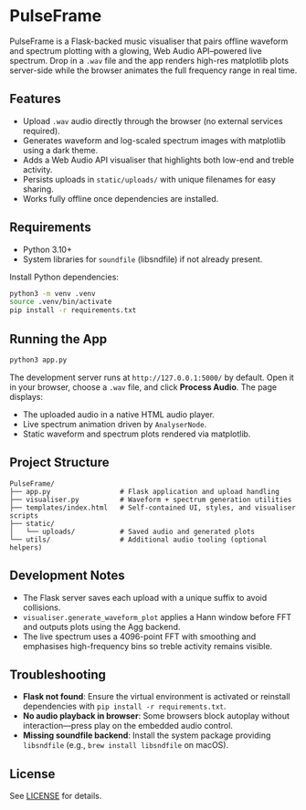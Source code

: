 # PulseFrame

PulseFrame is a Flask-backed music visualiser that pairs offline waveform and spectrum plotting with a glowing, Web Audio API–powered live spectrum. Drop in a `.wav` file and the app renders high-res matplotlib plots server-side while the browser animates the full frequency range in real time.

## Features
- Upload `.wav` audio directly through the browser (no external services required).
- Generates waveform and log-scaled spectrum images with matplotlib using a dark theme.
- Adds a Web Audio API visualiser that highlights both low-end and treble activity.
- Persists uploads in `static/uploads/` with unique filenames for easy sharing.
- Works fully offline once dependencies are installed.

## Requirements
- Python 3.10+
- System libraries for `soundfile` (libsndfile) if not already present.

Install Python dependencies:
```bash
python3 -m venv .venv
source .venv/bin/activate
pip install -r requirements.txt
```

## Running the App
```bash
python3 app.py
```

The development server runs at `http://127.0.0.1:5000/` by default. Open it in your browser, choose a `.wav` file, and click **Process Audio**. The page displays:
- The uploaded audio in a native HTML audio player.
- Live spectrum animation driven by `AnalyserNode`.
- Static waveform and spectrum plots rendered via matplotlib.

## Project Structure
```
PulseFrame/
├── app.py                 # Flask application and upload handling
├── visualiser.py          # Waveform + spectrum generation utilities
├── templates/index.html   # Self-contained UI, styles, and visualiser scripts
├── static/
│   └── uploads/           # Saved audio and generated plots
└── utils/                 # Additional audio tooling (optional helpers)
```

## Development Notes
- The Flask server saves each upload with a unique suffix to avoid collisions.
- `visualiser.generate_waveform_plot` applies a Hann window before FFT and outputs plots using the Agg backend.
- The live spectrum uses a 4096-point FFT with smoothing and emphasises high-frequency bins so treble activity remains visible.

## Troubleshooting
- **Flask not found**: Ensure the virtual environment is activated or reinstall dependencies with `pip install -r requirements.txt`.
- **No audio playback in browser**: Some browsers block autoplay without interaction—press play on the embedded audio control.
- **Missing soundfile backend**: Install the system package providing `libsndfile` (e.g., `brew install libsndfile` on macOS).

## License
See [LICENSE](LICENSE) for details.
